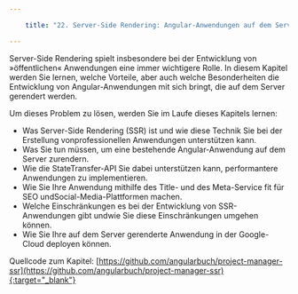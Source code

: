 ```yaml
---

    title: "22. Server-Side Rendering: Angular-Anwendungen auf dem Server rendern"

---
```


Server-Side Rendering spielt insbesondere bei der Entwicklung von »öffentlichen« Anwendungen eine immer wichtigere
Rolle. In diesem Kapitel werden Sie lernen, welche Vorteile, aber auch welche Besonderheiten die Entwicklung von
Angular-Anwendungen mit sich bringt, die auf dem Server gerendert werden.

Um dieses Problem zu lösen, werden Sie im Laufe dieses Kapitels lernen:

- Was Server-Side Rendering (SSR) ist und wie diese Technik Sie bei der Erstellung vonprofessionellen Anwendungen
  unterstützen kann.
- Was Sie tun müssen, um eine bestehende Angular-Anwendung auf dem Server zurendern.
- Wie die StateTransfer-API Sie dabei unterstützen kann, performantere Anwendungen zu implementieren.
- Wie Sie Ihre Anwendung mithilfe des Title- und des Meta-Service fit für SEO undSocial-Media-Plattformen machen.
- Welche Einschränkungen es bei der Entwicklung von SSR-Anwendungen gibt undwie Sie diese Einschränkungen umgehen
  können.
- Wie Sie Ihre auf dem Server gerenderte Anwendung in der Google-Cloud deployen können.

Quellcode zum Kapitel: [https://github.com/angularbuch/project-manager-ssr](https://github.com/angularbuch/project-manager-ssr){:target="_blank"}


